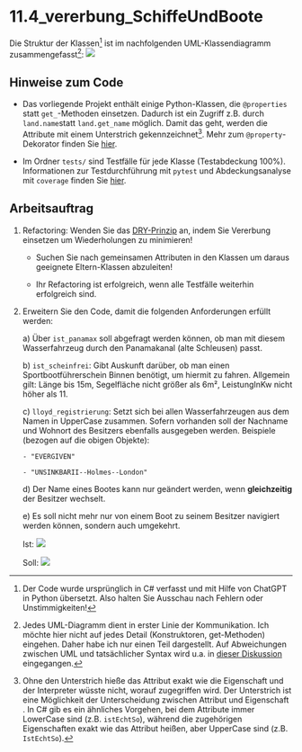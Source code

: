 # 11.4_vererbung_SchiffeUndBoote
Die Struktur der Klassen[^1] ist im nachfolgenden UML-Klassendiagramm zusammengefasst[^2]: 
[![](https://mermaid.ink/img/pako:eNrdVU1v2zAM_SuCThuWBKnt5sOHAet6XE_pqTAQKDZtC5GpTKabNkH--2jny03SFOhpm08K3-MT-SKJaxnbBGQoI4yNKst7rTKniggT7SAmbVHcPUaIlkBE8qkSyhhA8YPI6VlFvIQXXZIGx8sMqPsAlLMi9qIIJ0AETsxtUTCKlRMlmDrn2boaF_dQLiFrRBZGrzSxfMmko4xIlMugJDCGehFXKfhrKhW_FCbrbaD-ugJVAaEoybWD8wrcCkwrvolwu7iDUtOKC-x2vzdqbfU9-GYHrvviJqji_CLAP1nsPJ6rqsSKbXFn0MKszmLW0VnMcMFhq-xDWz8tktIIroxznaYXuzvhfGzj6W77KGAGU43TAvifxlBopDZh5kDTNUJuIb-G88lKM4XZFYrClcrNNN63dEYwwCe02mrMly34YNmjwvkVt47wP22UUQlftqWOc6pZ9AmjJixgZtZS49P-jrS9OjA-tmq2Sw9PhP4iy8q6m5RLibdKvwvvCH-rX6rpvosvCPzUTM-b-vpsdSJOjVzwnb5u5J7xXxj57tH6pJHHtLfKTfIh1uzTpO3slx3Jb26hdMIjrzE2kpRDAZEMeZlAqipD9ZypqaoiO3nFWIbkKujIapEogt2IlGHKw4qjkGiy7mE7Rptp2pELhTJcyxcZ3vhB73YYBGM_6I-8vn_jdeSrDEeD3njsjYe-7w0H_mDobTpyZS2r9nuDYDQYDm69fuD7fW9028g9NWBdx-YP6wRoVQ?type=png)](https://mermaid.live/edit#pako:eNrdVU1v2zAM_SuCThuWBKnt5sOHAet6XE_pqTAQKDZtC5GpTKabNkH--2jny03SFOhpm08K3-MT-SKJaxnbBGQoI4yNKst7rTKniggT7SAmbVHcPUaIlkBE8qkSyhhA8YPI6VlFvIQXXZIGx8sMqPsAlLMi9qIIJ0AETsxtUTCKlRMlmDrn2boaF_dQLiFrRBZGrzSxfMmko4xIlMugJDCGehFXKfhrKhW_FCbrbaD-ugJVAaEoybWD8wrcCkwrvolwu7iDUtOKC-x2vzdqbfU9-GYHrvviJqji_CLAP1nsPJ6rqsSKbXFn0MKszmLW0VnMcMFhq-xDWz8tktIIroxznaYXuzvhfGzj6W77KGAGU43TAvifxlBopDZh5kDTNUJuIb-G88lKM4XZFYrClcrNNN63dEYwwCe02mrMly34YNmjwvkVt47wP22UUQlftqWOc6pZ9AmjJixgZtZS49P-jrS9OjA-tmq2Sw9PhP4iy8q6m5RLibdKvwvvCH-rX6rpvosvCPzUTM-b-vpsdSJOjVzwnb5u5J7xXxj57tH6pJHHtLfKTfIh1uzTpO3slx3Jb26hdMIjrzE2kpRDAZEMeZlAqipD9ZypqaoiO3nFWIbkKujIapEogt2IlGHKw4qjkGiy7mE7Rptp2pELhTJcyxcZ3vhB73YYBGM_6I-8vn_jdeSrDEeD3njsjYe-7w0H_mDobTpyZS2r9nuDYDQYDm69fuD7fW9028g9NWBdx-YP6wRoVQ)

## Hinweise zum Code
- Das vorliegende Projekt enthält einige Python-Klassen, die `@properties` statt `get_`-Methoden einsetzen. Dadurch ist ein Zugriff z.B. durch `land.name`statt `land.get_name` möglich. Damit das geht, werden die Attribute mit einem Unterstrich gekennzeichnet[^3]. Mehr zum `@property`-Dekorator finden Sie [hier](https://realpython.com/python-property/#using-property-as-a-decorator).

- Im Ordner `tests/` sind Testfälle für jede Klasse (Testabdeckung 100%). Informationen zur Testdurchführung mit `pytest` und Abdeckungsanalyse mit `coverage` finden Sie [hier](https://gso-schule-koeln.gitbook.io/fu1).

## Arbeitsauftrag
1)  Refactoring: Wenden Sie das [DRY-Prinzip](https://www.generic.de/blog/dry-vs-kiss-clean-code-prinzipien) an, indem Sie Vererbung einsetzen um Wiederholungen zu minimieren!

    - Suchen Sie nach gemeinsamen Attributen in den Klassen um daraus geeignete Eltern-Klassen abzuleiten!

    - Ihr Refactoring ist erfolgreich, wenn alle Testfälle weiterhin erfolgreich sind.

2)  Erweitern Sie den Code, damit die folgenden Anforderungen erfüllt werden:

    a)  Über `ist_panamax` soll abgefragt werden können, ob man mit diesem Wasserfahrzeug durch den Panamakanal (alte Schleusen) passt.

    b)  `ist_scheinfrei`: Gibt Auskunft darüber, ob man einen Sportbootführerschein Binnen benötigt, um hiermit zu fahren. Allgemein gilt: Länge bis 15m, Segelfläche nicht größer als 6m², LeistungInKw nicht höher als 11.

    c)  `lloyd_registrierung`: Setzt sich bei allen Wasserfahrzeugen aus dem Namen in UpperCase zusammen. Sofern vorhanden soll der Nachname und Wohnort des Besitzers ebenfalls ausgegeben werden. Beispiele (bezogen auf die obigen Objekte):

        - "EVERGIVEN"

        - "UNSINKBARII--Holmes--London"

    d)  Der Name eines Bootes kann nur geändert werden, wenn **gleichzeitig** der Besitzer wechselt.

    e)  Es soll nicht mehr nur von einem Boot zu seinem Besitzer navigiert werden können, sondern auch umgekehrt.

    Ist:
    [![](https://mermaid.ink/img/pako:eNotjb0OwjAQg18lurl9gQwMiJGJrrcciVsi5QcllwGqvjtB4MmyLX87ueJBlji7KK1dgmxVEmcfKpyGks31xtkMLdgQ76WomeeTOaMFfaP-OpoooSYJflzt34xJH0hgssN6rNKj8qAcYypdy_LKjqzWjon604vijya7Smw4PqqANBw?type=png)](https://mermaid.live/edit#pako:eNotjb0OwjAQg18lurl9gQwMiJGJrrcciVsi5QcllwGqvjtB4MmyLX87ueJBlji7KK1dgmxVEmcfKpyGks31xtkMLdgQ76WomeeTOaMFfaP-OpoooSYJflzt34xJH0hgssN6rNKj8qAcYypdy_LKjqzWjon604vijya7Smw4PqqANBw)

    Soll:
    [![](https://mermaid.ink/img/pako:eNotjb0OwjAQg18lurl9gYyIkYmutxyJWyLlByWXAaq-e4PAk2Vb_nZyxYMscXZRWrsG2aokzj5UOA0lm9udsxlasCE-SlEzz-aCFvSD-qtoooSaJPjxtH8zJn0igckO67FKj8oDcoypdC3LOzuyWjsm6i8vij-Z7Cqx4TgBf4kz3g?type=png)](https://mermaid.live/edit#pako:eNotjb0OwjAQg18lurl9gYyIkYmutxyJWyLlByWXAaq-e4PAk2Vb_nZyxYMscXZRWrsG2aokzj5UOA0lm9udsxlasCE-SlEzz-aCFvSD-qtoooSaJPjxtH8zJn0igckO67FKj8oDcoypdC3LOzuyWjsm6i8vij-Z7Cqx4TgBf4kz3g)

[^1]: Der Code wurde ursprünglich in C# verfasst und mit Hilfe von ChatGPT in Python übersetzt. Also halten Sie Ausschau nach Fehlern oder Unstimmigkeiten!

[^2]: Jedes UML-Diagramm dient in erster Linie der Kommunikation. Ich möchte hier nicht auf jedes Detail (Konstruktoren, get-Methoden) eingehen. Daher habe ich nur einen Teil dargestellt. Auf Abweichungen zwischen UML und tatsächlicher Syntax wird u.a. in [dieser Diskussion](https://stackoverflow.com/questions/470097/how-to-represent-a-c-sharp-property-in-uml) eingegangen.

[^3]: Ohne den Unterstrich hieße das Attribut exakt wie die Eigenschaft und der Interpreter wüsste nicht, worauf zugegriffen wird. Der Unterstrich ist eine Möglichkeit der Unterscheidung zwischen Attribut und Eigenschaft . In C# gib es ein ähnliches Vorgehen, bei dem Attribute immer LowerCase sind (z.B. `istEchtSo`), während die zugehörigen Eigenschaften exakt wie das Attribut heißen, aber UpperCase sind (z.B. `IstEchtSo`).
